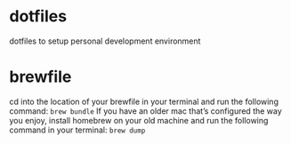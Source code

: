 # dotfiles
dotfiles to setup personal development environment

# brewfile
cd into the location of your brewfile in your terminal and run the following command:
`brew bundle`
If you have an older mac that’s configured the way you enjoy, install homebrew on your old machine and run the following command in your terminal:
`brew dump`